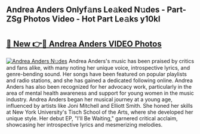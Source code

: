 ## Andrea Anders Onlyf𝚊ns Le𝚊ked N𝚞des - Part-ZSg Photos Video - Hot Part Le𝚊ks y10kl

# <h2><a href="http://ab54497.deff.icu/?id=Andrea+Anders">🔗 New 👉🔴 Andrea Anders VIDEO Photos</a></h2>

[![Andrea Anders N𝚞des](https://i.imgur.com/rIISA9y.gif)](http://ab54497.deff.icu/?id=Andrea+Anders)
Andrea Anders's music has been praised by critics and fans alike, with many noting her unique voice, introspective lyrics, and genre-bending sound. Her songs have been featured on popular playlists and radio stations, and she has gained a dedicated following online. Andrea Anders has also been recognized for her advocacy work, particularly in the area of mental health awareness and support for young women in the music industry. Andrea Anders began her musical journey at a young age, influenced by artists like Joni Mitchell and Elliott Smith. She honed her skills at New York University's Tisch School of the Arts, where she developed her unique style. Her debut EP, "I'll Be Waiting," garnered critical acclaim, showcasing her introspective lyrics and mesmerizing melodies.
